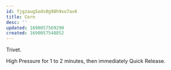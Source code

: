 ```yaml
---
id: fjgzaug5ods0g98h9xo7av6
title: Corn
desc: ''
updated: 1690057569290
created: 1690057548852
---
```


Trivet. 

High Pressure for 1 to 2 minutes, then immediately Quick Release.